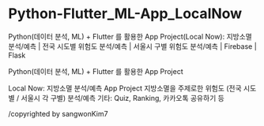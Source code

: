 # Python-Flutter_ML-App_LocalNow
Python(데이터 분석, ML) + Flutter 를 활용한 App Project(Local Now): 지방소멸 분석/예측 | 전국 시도별 위험도 분석/예측 | 서울시 구별 위험도 분석/예측 | Firebase | Flask


Python(데이터 분석, ML) + Flutter 를 활용한 App Project

Local Now: 지방소멸 분석/예측 App Project
지방소멸을 주제로한 위험도 (전국 시도별 / 서울시 각 구별) 분석/예측
기타: Quiz, Ranking, 카카오톡 공유하기 등

/copyrighted by sangwonKim7

